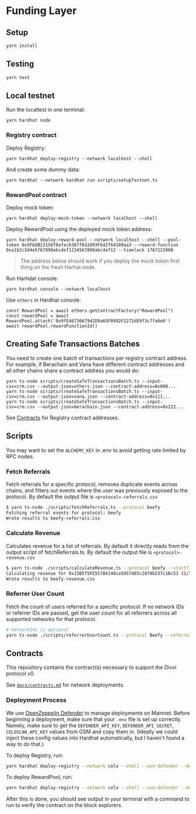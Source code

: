 # Funding Layer

## Setup

```bash
yarn install
```

## Testing

```bash
yarn test
```

## Local testnet

Run the localtest in one terminal:

```
yarn hardhat node
```

### Registry contract

Deploy Registry:

```
yarn hardhat deploy-registry --network localhost --shell
```

And create some dummy data:

```
yarn hardhat --network hardhat run scripts/setupTestnet.ts
```

### RewardPool contract

Deploy mock token:

```
yarn hardhat deploy-mock-token --network localhost --shell
```

Deploy RewardPool using the deployed mock token address:

```
yarn hardhat deploy-reward-pool --network localhost --shell --pool-token 0x5FbDB2315678afecb367f032d93F642f64180aa3 --reward-function 0xa1b2c3d4e5f67890abcdef1234567890abcdef12 --timelock 1767222000
```

> The address below should work if you deploy the mock token first thing on the fresh Harhat node.

Run Harhdat console:

```
yarn hardhat console --network localhost
```

Use `ethers` in Hardhat console:

```
const RewardPool = await ethers.getContractFactory("RewardPool")
const rewardPool = await RewardPool.attach('0x9fE46736679d2D9a65F0992F2272dE9f3c7fa6e0')
await rewardPool.rewardFunctionId()
```

## Creating Safe Transactions Batches

You need to create one batch of transactions per registry contract
address. For example, if Berachain and Vana have different contract
addresses and all other chains share a contract address you would do:

```
yarn ts-node scripts/createSafeTransactionsBatch.ts --input-csv=crm.csv --output-json=others.json --contract-address=0x000...
yarn ts-node scripts/createSafeTransactionsBatch.ts --input-csv=crm.csv --output-json=vana.json --contract-address=0x111...
yarn ts-node scripts/createSafeTransactionsBatch.ts --input-csv=crm.csv --output-json=berachain.json --contract-address=0x222...
```

See [Contracts](#contracts) for Registry contract addresses.

## Scripts

You may want to set the `ALCHEMY_KEY` in .env to avoid getting rate limited by RPC nodes.

### Fetch Referrals

Fetch referrals for a specific protocol, removes duplicate events across chains, and filters out events where the user was previously exposed to the protocol. By default the output file is `<protocol>-referrals.csv`

```bash
$ yarn ts-node ./scripts/fetchReferrals.ts --protocol beefy
Fetching referral events for protocol: beefy
Wrote results to beefy-referrals.csv
```

### Calculate Revenue

Calculates revenue for a list of referrals. By default it directly reads from the output script of fetchReferrals.ts. By default the output file is `<protocol>-revenue.csv`

```bash
$ yarn ts-node ./scripts/calculateRevenue.ts --protocol beefy --startTimestamp 1740013389000 --endTimestamp 1741899467000
Calculating revenue for 0x15B5f5FE55704140ce5057d85c28f8b237c1Bc53 (1/1)
Wrote results to beefy-revenue.csv
```

### Referrer User Count

Fetch the count of users referred for a specific protocol. If no network IDs or referrer IDs are passed, get the user count for all referrers across all supported networks for that protocol.

```bash
# networkIds is optional
yarn ts-node ./scripts/referrerUserCount.ts --protocol Beefy --referrerIds app1 app2 app3 --networkIds celo-mainnet base-mainnet
```

## Contracts

This repository contains the contract(s) necessary to support the Divvi protocol v0.

See [`docs/contracts.md`](docs/contracts.md) for network deployments.

### Deployment Process

We use [OpenZeppelin Defender](https://www.openzeppelin.com/defender) to manage deployments on Mainnet. Before beginning a deployment, make sure that your `.env` file is set up correctly. Namely, make sure to get the `DEFENDER_API_KEY`, `DEFENDER_API_SECRET`, `CELOSCAN_API_KEY` values from GSM and copy them in. (Ideally we could inject these config values into Hardhat automatically, but I haven't found a way to do that.)

To deploy Registry, run:

```bash
yarn hardhat deploy-registry --network celo --shell --use-defender --deploy-salt <SALT> --owner-address <OWNER_ADDRESS>
```

To deploy RewardPool, run:

```bash
yarn hardhat deploy-registry --network celo --shell --use-defender --deploy-salt <SALT> --owner-address <OWNER_ADDRESS> --pool-token <TOKEN_ADDRESS> --manager-address <MANAGER_ADDRESS> --reward-function 0x<GIT_HASH> --timelock <TIMESTAMP>
```

After this is done, you should see output in your terminal with a command to run to verify the contract on the block explorers.

